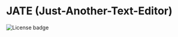 # JATE (Just-Another-Text-Editor)

![License badge](https://img.shields.io/badge/license-MIT-blue.svg)